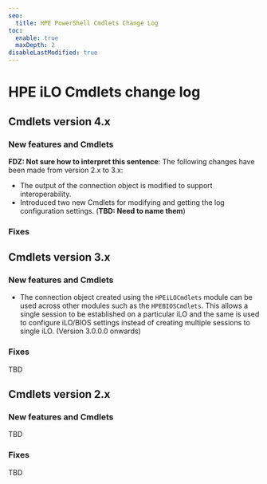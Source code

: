 ```yaml
---
seo:
  title: HPE PowerShell Cmdlets Change Log
toc:
  enable: true
  maxDepth: 2
disableLastModified: true
---
```


# HPE iLO Cmdlets change log

## Cmdlets version 4.x

### New features and Cmdlets

**FDZ: Not sure how to interpret this sentence**: The following changes have been made from version 2.x to 3.x:

- The output of the connection object is modified to support interoperability.
- Introduced two new Cmdlets for modifying and getting the log configuration settings. (**TBD: Need to name them**)

### Fixes

## Cmdlets version 3.x

### New features and Cmdlets

- The connection object created using the `HPEiLOCmdlets` module can be used across other modules such as the `HPEBIOSCmdlets`. This allows a single session to be established on a particular iLO and the same is used to configure iLO/BIOS settings instead of creating multiple sessions to single iLO. (Version 3.0.0.0 onwards)

### Fixes

TBD

## Cmdlets version 2.x

### New features and Cmdlets

TBD

### Fixes

TBD
